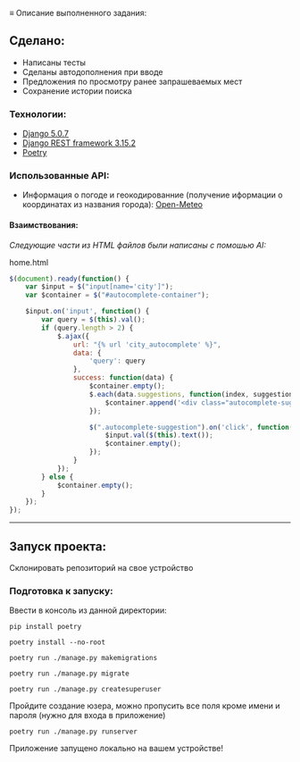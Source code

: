 ≡  Описание выполненного задания:
## Сделано:
- Написаны тесты
- Сделаны автодополнения при вводе
- Предложения по просмотру ранее запрашеваемых мест
- Сохранение истории поиска
### Технологии:
- [Django 5.0.7](https://docs.djangoproject.com/en/5.0/ "Перейти")
- [Django REST framework 3.15.2](https://www.django-rest-framework.org/ "Перейти")
- [Poetry](https://python-poetry.org/docs/ "Перейти")
 
### Использованные API:
- Информация о погоде и геокодированние (получение иформации о координатах из названия города): [Open-Meteo](https://open-meteo.com/)

#### Взаимствования:
 _Следующие части из HTML файлов были написаны с помошью AI:_

home.html

```javascript
$(document).ready(function() {
    var $input = $("input[name='city']");
    var $container = $("#autocomplete-container");

    $input.on('input', function() {
        var query = $(this).val();
        if (query.length > 2) {
            $.ajax({
                url: "{% url 'city_autocomplete' %}",
                data: {
                    'query': query
                },
                success: function(data) {
                    $container.empty();
                    $.each(data.suggestions, function(index, suggestion) {
                        $container.append('<div class="autocomplete-suggestion">' + suggestion + '</div>');
                    });

                    $(".autocomplete-suggestion").on('click', function() {
                        $input.val($(this).text());
                        $container.empty();
                    });
                }
            });
        } else {
            $container.empty();
        }
    });
});
```
---
## Запуск проекта:

Склонировать репозиторий на свое устройство


### Подготовка к запуску:


Ввести в консоль из данной директории:
```
pip install poetry

poetry install --no-root

poetry run ./manage.py makemigrations

poetry run ./manage.py migrate

poetry run ./manage.py createsuperuser
```
Пройдите создание юзера, можно пропусить все поля кроме имени и пароля (нужно для входа в приложение)

```
poetry run ./manage.py runserver
```

Приложение запущено локально на вашем устройстве!
